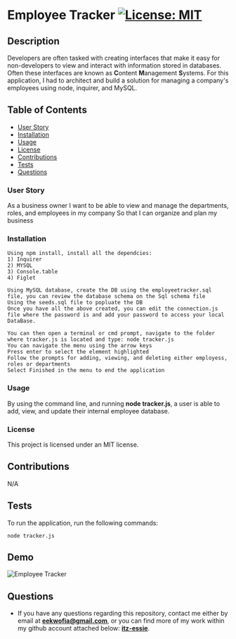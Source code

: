 # Employee Tracker [![License: MIT](https://img.shields.io/badge/License-MIT-yellow.svg)](https://opensource.org/licenses/MIT)

## Description

Developers are often tasked with creating interfaces that make it easy for non-developers to view and interact with information stored in databases. Often these interfaces are known as **C**ontent **M**anagement **S**ystems. For this application, I had to architect and build a solution for managing a company's employees using node, inquirer, and MySQL.

## Table of Contents
- [User Story](#user-story)
- [Installation](#installation)
- [Usage](#usage)
- [License](#license)
- [Contributions](#contributions)
- [Tests](#tests)
- [Questions](#questions)

### User Story 

As a business owner I want to be able to view and manage the departments, roles, and employees in my company So that I can organize and plan my business

### Installation

```
Using npm install, install all the dependcies:
1) Inquirer
2) MYSQL
3) Console.table
4) Figlet

Using MySQL database, create the DB using the employeetracker.sql file, you can review the database schema on the Sql schema file
Using the seeds.sql file to popluate the DB
Once you have all the above created, you can edit the connection.js file where the password is and add your password to access your local DataBase.

You can then open a terminal or cmd prompt, navigate to the folder where tracker.js is located and type: node tracker.js
You can navigate the menu using the arrow keys
Press enter to select the element highlighted
Follow the prompts for adding, viewing, and deleting either employess, roles or departments
Select Finished in the menu to end the application
```

### Usage

By using the command line, and running **node tracker.js**, a user is able to add, view, and update their internal employee database. 

### License

This project is licensed under an MIT license.

## Contributions

N/A

## Tests

To run the application, run the following commands:

```
node tracker.js

```

## Demo
![Employee Tracker](./assets/employeetracker.gif)


## Questions

- If you have any questions regarding this repository, contact me either by email at **eekwofia@gmail.com**, or you can find more of my work within my github account attached below: 
**[itz-essie](https://github.com/itz-essie)**.
